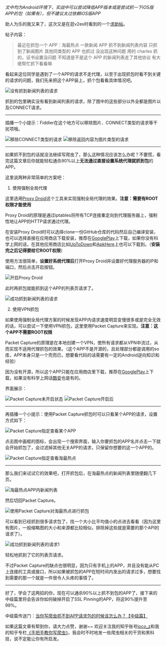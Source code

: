 *文中均为Android环境下，实战中可以尝试降低APP版本或是尝试抓一下iOS版APP的包（如果有），但不建议太过依赖iOS版APP*

助人为乐的我又来了，这次又是在逛v2ex时看到的一个[求助帖](https://www.v2ex.com/t/496299)。

帖子内容：

> 最近在抓包一个 APP：淘最热点
> 一款新闻 APP
> 抓不到新闻列表内容
> 只抓到了新闻图片
> 其他同类型的 APP 也抓过
> 没出现这种问题
> 用的 charles 抓的，证书设置没问题
> 不知道是不是这个 APP 的新闻列表走了其他协议
> 有大佬帮忙抓下看看嘛

看起来这位同学是遇到了一个APP的请求不走代理，以至于出现抓包时看不到关键的请求的问题，我们先来把这个APP装上，抓个包看看具体情况吧。

![没有抓到新闻列表的请求](https://raw.githubusercontent.com/locoz666/spider-article/master/%E5%BD%93%E4%BD%A0%E5%86%99%E7%88%AC%E8%99%AB%E6%8A%93%E4%B8%8D%E5%88%B0APP%E8%AF%B7%E6%B1%82%E5%8C%85%E7%9A%84%E6%97%B6%E5%80%99%E8%AF%A5%E6%80%8E%E4%B9%88%E5%8A%9E%EF%BC%9F%E3%80%90%E5%88%9D%E7%BA%A7%E7%AF%87%E3%80%91/assets/1.png)

抓到的包里确实没有看到新闻列表的请求，除了图中的这些部分以外全都是图片以及CONNECT请求。

---

插播一个小提示：Fiddler在这个地方可以移除图片、CONNECT类型的请求等干扰项哦。

![移除CONNECT类型的请求](https://raw.githubusercontent.com/locoz666/spider-article/master/%E5%BD%93%E4%BD%A0%E5%86%99%E7%88%AC%E8%99%AB%E6%8A%93%E4%B8%8D%E5%88%B0APP%E8%AF%B7%E6%B1%82%E5%8C%85%E7%9A%84%E6%97%B6%E5%80%99%E8%AF%A5%E6%80%8E%E4%B9%88%E5%8A%9E%EF%BC%9F%E3%80%90%E5%88%9D%E7%BA%A7%E7%AF%87%E3%80%91/assets/2.png)
![移除返回内容为图片类型的请求](https://raw.githubusercontent.com/locoz666/spider-article/master/%E5%BD%93%E4%BD%A0%E5%86%99%E7%88%AC%E8%99%AB%E6%8A%93%E4%B8%8D%E5%88%B0APP%E8%AF%B7%E6%B1%82%E5%8C%85%E7%9A%84%E6%97%B6%E5%80%99%E8%AF%A5%E6%80%8E%E4%B9%88%E5%8A%9E%EF%BC%9F%E3%80%90%E5%88%9D%E7%BA%A7%E7%AF%87%E3%80%91/assets/3.png)

---

如果抓不到包的话就没法继续写爬虫了，那么这种情况应该怎么办呢？不要慌，看完这篇文章后你就能轻松通杀90%以上**无法通过直接设置系统代理就抓到包**的APP。

这里说两种非常简单的方案吧：

1.  使用强制全局代理

这里选用[Proxy Droid](https://github.com/madeye/proxydroid)这个工具来实现强制全局代理的效果。**注意：需要有ROOT权限才能使用**

Proxy Droid的原理是通过iptables将所有TCP连接重定向到代理服务器上，强制性地让APP的HTTP请求通过代理。

在安装Proxy Droid时可以选择clone一份GitHub仓库的代码然后自己编译安装，也可以选择直接在应用商店下载安装，推荐在[GooglePlay](https://play.google.com/store/apps/details?id=org.proxydroid)上下载，如果你没有科学上网的话，在其他应用商店比如[UpToDown](https://proxydroid.cn.uptodown.com/android)和[ApkHere](https://cn.apkhere.com/app/org.proxydroid)上也可以下载到。（**安装完之后记得要给它ROOT权限**）

使用方法很简单，**设置好系统代理后**打开Proxy Droid并设置好代理服务器的IP和端口，然后点击开启按钮。

![开启Proxy Droid](https://raw.githubusercontent.com/locoz666/spider-article/master/%E5%BD%93%E4%BD%A0%E5%86%99%E7%88%AC%E8%99%AB%E6%8A%93%E4%B8%8D%E5%88%B0APP%E8%AF%B7%E6%B1%82%E5%8C%85%E7%9A%84%E6%97%B6%E5%80%99%E8%AF%A5%E6%80%8E%E4%B9%88%E5%8A%9E%EF%BC%9F%E3%80%90%E5%88%9D%E7%BA%A7%E7%AF%87%E3%80%91/assets/4.png)

此时再抓包就能抓到这个APP的列表页请求了。

![成功抓到新闻列表的请求](https://raw.githubusercontent.com/locoz666/spider-article/master/%E5%BD%93%E4%BD%A0%E5%86%99%E7%88%AC%E8%99%AB%E6%8A%93%E4%B8%8D%E5%88%B0APP%E8%AF%B7%E6%B1%82%E5%8C%85%E7%9A%84%E6%97%B6%E5%80%99%E8%AF%A5%E6%80%8E%E4%B9%88%E5%8A%9E%EF%BC%9F%E3%80%90%E5%88%9D%E7%BA%A7%E7%AF%87%E3%80%91/assets/5.jpg)

2. 使用VPN抓包

如果使用强制全局代理方案的时候发现APP内请求速度明显变慢很多或是完全无效的话，可以尝试一下使用VPN抓包，这里使用Packet Capture来实现。**注意：这个APP不需要ROOT权限**

Packet Capture的原理是在本地创建一个VPN，使所有请求都从VPN中流过，从而实现不适用代理抓包的效果。（这个APP不是开源的，且处理部分都是调用的so库，APP本身只是一个壳而已，想要看代码的话需要有一定的Android逆向知识和经验）

因为没有开源，所以这个APP只能在应用商店里下载，推荐在[GooglePlay](https://play.google.com/store/apps/details?id=app.greyshirts.sslcapture)上下载，如果没有科学上网话[酷安](https://www.coolapk.com/apk/app.greyshirts.sslcapture)也是有的。

界面展示：

![Packet Capture未开启状态](https://raw.githubusercontent.com/locoz666/spider-article/master/%E5%BD%93%E4%BD%A0%E5%86%99%E7%88%AC%E8%99%AB%E6%8A%93%E4%B8%8D%E5%88%B0APP%E8%AF%B7%E6%B1%82%E5%8C%85%E7%9A%84%E6%97%B6%E5%80%99%E8%AF%A5%E6%80%8E%E4%B9%88%E5%8A%9E%EF%BC%9F%E3%80%90%E5%88%9D%E7%BA%A7%E7%AF%87%E3%80%91/assets/6.png)
![Packet Capture开启后](https://raw.githubusercontent.com/locoz666/spider-article/master/%E5%BD%93%E4%BD%A0%E5%86%99%E7%88%AC%E8%99%AB%E6%8A%93%E4%B8%8D%E5%88%B0APP%E8%AF%B7%E6%B1%82%E5%8C%85%E7%9A%84%E6%97%B6%E5%80%99%E8%AF%A5%E6%80%8E%E4%B9%88%E5%8A%9E%EF%BC%9F%E3%80%90%E5%88%9D%E7%BA%A7%E7%AF%87%E3%80%91/assets/7.png)

---

再插播一个小提示：使用Packet Capture抓包时可以只看某个APP的请求，设置方式如下：

![Packet Capture指定查看某个APP](https://raw.githubusercontent.com/locoz666/spider-article/master/%E5%BD%93%E4%BD%A0%E5%86%99%E7%88%AC%E8%99%AB%E6%8A%93%E4%B8%8D%E5%88%B0APP%E8%AF%B7%E6%B1%82%E5%8C%85%E7%9A%84%E6%97%B6%E5%80%99%E8%AF%A5%E6%80%8E%E4%B9%88%E5%8A%9E%EF%BC%9F%E3%80%90%E5%88%9D%E7%BA%A7%E7%AF%87%E3%80%91/assets/8.jpg)

点击图中画框的图标，会出现一个搜索界面，输入你要抓包的APP名并点击一下就会开始抓包了，会过滤掉其他无关APP的请求，只保留你想要的这一个APP的。

![Packet Capture指定查看淘最热点](https://raw.githubusercontent.com/locoz666/spider-article/master/%E5%BD%93%E4%BD%A0%E5%86%99%E7%88%AC%E8%99%AB%E6%8A%93%E4%B8%8D%E5%88%B0APP%E8%AF%B7%E6%B1%82%E5%8C%85%E7%9A%84%E6%97%B6%E5%80%99%E8%AF%A5%E6%80%8E%E4%B9%88%E5%8A%9E%EF%BC%9F%E3%80%90%E5%88%9D%E7%BA%A7%E7%AF%87%E3%80%91/assets/9.png)

---

那么我们来试试它的效果吧，打开抓包后，在淘最热点的新闻列表里随便翻几下页。

![淘最热点APP内新闻列表](https://raw.githubusercontent.com/locoz666/spider-article/master/%E5%BD%93%E4%BD%A0%E5%86%99%E7%88%AC%E8%99%AB%E6%8A%93%E4%B8%8D%E5%88%B0APP%E8%AF%B7%E6%B1%82%E5%8C%85%E7%9A%84%E6%97%B6%E5%80%99%E8%AF%A5%E6%80%8E%E4%B9%88%E5%8A%9E%EF%BC%9F%E3%80%90%E5%88%9D%E7%BA%A7%E7%AF%87%E3%80%91/assets/10.png)

然后切回Packet Capture。

![使用Packet Capture对淘最热点进行抓包](https://raw.githubusercontent.com/locoz666/spider-article/master/%E5%BD%93%E4%BD%A0%E5%86%99%E7%88%AC%E8%99%AB%E6%8A%93%E4%B8%8D%E5%88%B0APP%E8%AF%B7%E6%B1%82%E5%8C%85%E7%9A%84%E6%97%B6%E5%80%99%E8%AF%A5%E6%80%8E%E4%B9%88%E5%8A%9E%EF%BC%9F%E3%80%90%E5%88%9D%E7%BA%A7%E7%AF%87%E3%80%91/assets/11.png)

可以看到已经抓到很多请求包了，找一个大小比平均值小的点进去看看（因为这里有图片，一般缩略图的大小和来源都比较相似，排除掉这些就是需要的那个API的请求了）。

![成功抓到新闻列表的请求1](https://raw.githubusercontent.com/locoz666/spider-article/master/%E5%BD%93%E4%BD%A0%E5%86%99%E7%88%AC%E8%99%AB%E6%8A%93%E4%B8%8D%E5%88%B0APP%E8%AF%B7%E6%B1%82%E5%8C%85%E7%9A%84%E6%97%B6%E5%80%99%E8%AF%A5%E6%80%8E%E4%B9%88%E5%8A%9E%EF%BC%9F%E3%80%90%E5%88%9D%E7%BA%A7%E7%AF%87%E3%80%91/assets/12.jpg)

轻松地抓到了它的列表页请求。

不过Packet Capture的缺点也很明显，因为只有手机上的APP，并且没有能从PC上连接的工具或接口，所以如果被抓包的APP在短时间内发出的请求过多，想要找到需要的那一个就是一件很令人头疼的事情了。

---

好了，学会了这两招的你，现在可以通杀90%以上抓不到包的APP了，接下来的中级篇里将会告诉你如何破掉开启了SSL Pinning的APP，将这90%提升至99%。

中级篇传送门：[当你写爬虫抓不到APP请求包的时候该怎么办？【中级篇】](https://zhuanlan.zhihu.com/p/56397466)

如果这篇文章有帮到你，请大力点赞，谢谢~~ 欢迎关注我的知乎账号[loco_z](https://www.zhihu.com/people/loco_z)和我的知乎专栏[《手把手教你写爬虫》](https://zhuanlan.zhihu.com/webspider)，我会时不时地发一些爬虫相关的干货和黑科技，说不定能让你有所启发。
